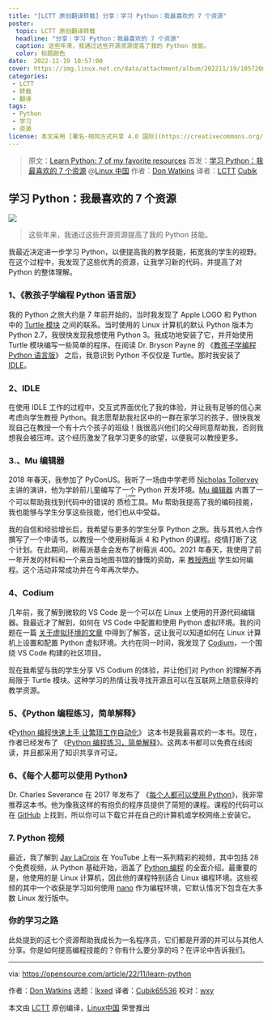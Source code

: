 ```yaml
---
title: "[LCTT 原创翻译转载] 分享｜学习 Python：我最喜欢的 7 个资源"
poster:
  topic: LCTT 原创翻译转载
  headline: "分享｜学习 Python：我最喜欢的 7 个资源"
  caption: 这些年来，我通过这些开源资源提高了我的 Python 技能。
  color: 标题颜色
date:  2022-11-19 10:57:00
cover: https://img.linux.net.cn/data/attachment/album/202211/19/105720mfgygbzyg3ccttce.jpg
categories:
 - LCTT
 - 转载
 - 翻译
tags:
 - Python
 - 学习
 - 资源
license: 本文采用 [署名-相同方式共享 4.0 国际](https://creativecommons.org/licenses/by-sa/4.0/deed.zh) 许可协议，转载请注明出处。
---
```


> 原文：[Learn Python: 7 of my favorite resources](https://opensource.com/article/22/11/learn-python)
> 首发：[学习 Python：我最喜欢的 7 个资源](https://linux.cn/article-15267-1.html) @[Linux 中国](https://linux.cn/)
> 作者：[Don Watkins](https://opensource.com/article/22/11/learn-python)
> 译者：[LCTT](https://linux.cn/lctt/) [Cubik](https://linux.cn/lctt/Cubik65536)

<!-- more -->

## 学习 Python：我最喜欢的 7 个资源

![](https://img.linux.net.cn/data/attachment/album/202211/19/105720mfgygbzyg3ccttce.jpg)

> 这些年来，我通过这些开源资源提高了我的 Python 技能。

我最近决定进一步学习 Python，以便提高我的教学技能，拓宽我的学生的视野。在这个过程中，我发现了这些优秀的资源，让我学习新的代码，并提高了对 Python 的整体理解。

### 1、《教孩子学编程 Python 语言版》

我的 Python 之旅大约是 7 年前开始的，当时我发现了 Apple LOGO 和 Python 中的 [Turtle 模块][1] 之间的联系。当时使用的 Linux 计算机的默认 Python 版本为 Python 2.7，我很快发现我想使用 Python 3。我成功地安装了它，并开始使用 Turtle 模块编写一些简单的程序。在阅读 Dr. Bryson Payne 的 《[教孩子学编程 Python 语言版][2]》 之后，我意识到 Python 不仅仅是 Turtle。那时我安装了 [IDLE][3]。

### 2、IDLE

在使用 IDLE 工作的过程中，交互式界面优化了我的体验，并让我有足够的信心来考虑向学生教授 Python。我志愿帮助我社区中的一群在家学习的孩子，很快我发现自己在教授一个有十六个孩子的班级！我很高兴他们的父母同意帮助我，否则我想我会被压垮。这个经历激发了我学习更多的欲望，以便我可以教授更多。

### 3.、Mu 编辑器

2018 年春天，我参加了 PyConUS。我听了一场由中学老师 [Nicholas Tollervey][4] 主讲的演讲，他为学龄前儿童编写了一个 Python 开发环境。[Mu 编辑器][5] 内置了一个可以帮助我找到代码中的错误的 <ruby>质检工具<rt>Linter</rt></ruby>。Mu 帮助我提高了我的编码技能，我也能够与学生分享这些技能，他们也从中受益。

我的自信和经验增长后，我希望与更多的学生分享 Python 之旅。我与其他人合作撰写了一个申请书，以教授一个使用树莓派 4 和 Python 的课程。疫情打断了这个计划。在此期间，树莓派基金会发布了树莓派 400。2021 年春天，我使用了前一年开发的材料和一个来自当地图书馆的慷慨的资助，来 [教授两组][6] 学生如何编程。这个活动非常成功并在今年再次举办。

### 4、Codium

几年前，我了解到微软的 VS Code 是一个可以在 Linux 上使用的开源代码编辑器。我最近才了解到，如何在 VS Code 中配置和使用 Python 虚拟环境。我的问题在一篇 [关于虚拟环境的文章][7] 中得到了解答，这让我可以知道如何在 Linux 计算机上设置和配置 Python 虚拟环境。大约在同一时间，我发现了 [Codium][8]，一个围绕 VS Code 构建的社区项目。

现在我希望与我的学生分享 VS Codium 的体验，并让他们对 Python 的理解不再局限于 Turtle 模块。这种学习的热情让我寻找开源且可以在互联网上随意获得的教学资源。

### 5、《Python 编程练习，简单解释》

《[Python 编程快速上手 让繁琐工作自动化][9]》 这本书是我最喜欢的一本书。现在，作者已经发布了 《[Python 编程练习，简单解释][10]》。这两本书都可以免费在线阅读，并且都采用了知识共享许可证。

### 6、《每个人都可以使用 Python》

Dr. Charles Severance 在 2017 年发布了 《[每个人都可以使用 Python][11]》，我非常推荐这本书。他为像我这样的有抱负的程序员提供了简短的课程。课程的代码可以在 [GitHub][12] 上找到，所以你可以下载它并在自己的计算机或学校网络上安装它。

### 7. Python 视频

最近，我了解到 [Jay LaCroix][13] 在 YouTube 上有一系列精彩的视频，其中包括 28 个免费视频，从 Python 基础开始，涵盖了 [Python 编程][14] 的全面介绍。最重要的是，他使用的是 Linux 计算机，因此他的课程特别适合 Linux 编程环境。这些视频的其中一个收获是学习如何使用 [nano][15] 作为编程环境，它默认情况下包含在大多数 Linux 发行版中。

### 你的学习之路

此处提到的这七个资源帮助我成长为一名程序员，它们都是开源的并可以与其他人分享。你是如何提高编程技能的？你有什么要分享的吗？在评论中告诉我们。

--------------------------------------------------------------------------------

via: https://opensource.com/article/22/11/learn-python

作者：[Don Watkins][a]
选题：[lkxed][b]
译者：[Cubik65536](https://github.com/Cubik65536)
校对：[wxy](https://github.com/wxy)

本文由 [LCTT](https://github.com/LCTT/TranslateProject) 原创编译，[Linux中国](https://linux.cn/) 荣誉推出

[a]: https://opensource.com/users/don-watkins
[b]: https://github.com/lkxed
[1]: https://opensource.com/article/21/9/logo-python-turtle
[2]: https://opensource.com/education/15/9/review-bryson-payne-teach-your-kids-code
[3]: https://docs.python.org/3/library/idle.html
[4]: https://us.pycon.org/2018/speaker/profile/194/
[5]: https://opensource.com/article/20/9/teach-python-mu
[6]: https://opensource.com/article/21/6/teach-python-raspberry-pi
[7]: https://opensource.com/article/20/10/venv-python
[8]: https://opensource.com/article/22/11/python-vs-code-codium
[9]: https://automatetheboringstuff.com/#toc
[10]: https://inventwithpython.com/pythongently/
[11]: https://www.py4e.com/lessons
[12]: https://github.com/csev/py4e
[13]: https://opensource.com/users/jlacroix
[14]: https://youtube.com/playlist?list=PLT98CRl2KxKGIazPd2nQEPbG7sQpT8LEj
[15]: https://opensource.com/article/20/12/gnu-nano
